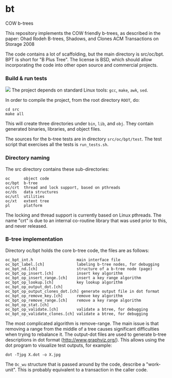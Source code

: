 # bt

COW b-trees

This repository implements the COW friendly b-trees, as described in the paper:
     Ohad Rodeh
     B-trees, Shadows, and Clones
     ACM Transactions on Storage 2008

The code contains a lot of scaffolding, but the main directory is
src/oc/bpt. BPT is short for "B Plus Tree". The license is BSD, which
should allow incorporating the code into other open source and commercial projects.

### Build & run tests
<a href="https://travis-ci.org/ohad-rodeh/bt"><img src="https://travis-ci.org/ohad-rodeh/bt.svg?branch=master"/></a>
The project depends on standard Linux tools: `gcc`, `make`, `awk`, `sed`.

In order to compile the project, from the root directory `ROOT`, do:
```
cd src
make all
```

This will create three directories under `bin`, `lib`, and `obj`. They
contain generated binaries, libraries, and object files.

The sources for the b-tree tests are in directory `src/oc/bpt/test`. The test
script that exercises all the tests is `run_tests.sh`.


### Directory naming

The src directory contains these sub-directories:

    oc      object code
    oc/bpt  b-tree
    oc/crt  thread and lock support, based on pthreads
    oc/ds   data structures
    oc/utl  utilities
    oc/xt   extent tree
    pl      platform

The locking and thread support is currently based on Linux
pthreads. The name "crt" is due to an
internal co-routine library that was used prior to this, and never released.

### B-tree implementation

Directory oc/bpt holds the core b-tree code, the files are as follows:

    oc_bpt_int.h                   main interface file
    oc_bpt_label.[ch]              labeling b-tree nodes, for debugging
    oc_bpt_nd.[ch]                 structure of a b-tree node (page)
    oc_bpt_op_insert.[ch]          insert key algorithm
    oc_bpt_op_insert_range.[ch]    insert a key range algorithm
    oc_bpt_op_lookup.[ch]          key lookup algorithm
    oc_bpt_op_output_dot.[ch]
    oc_bpt_op_output_clones_dot.[ch] generate output file in dot format
    oc_bpt_op_remove_key.[ch]      remove key algorithm
    oc_bpt_op_remove_range.[ch]    remove a key range algorithm
    oc_bpt_op_stat.[ch]
    oc_bpt_op_validate.[ch]        validate a btree, for debugging
    oc_bpt_op_validate_clones.[ch] validate a btree, for debugging

The most complicated algorithm is remove-range. The main issue is that
removing a range from the middle of a tree causes significant
difficulties when trying to rebalance it. The output-dot files are
used to generate b-tree descriptions in dot format
(http://www.graphviz.org/). This allows using the dot program to
visualize test outputs, for example:

    dot -Tjpg X.dot -o X.jpg

The `Oc_wu` structure that is passed around by the code, describe a
"work-unit". This is probably equivalent to a transaction in the
caller code.
